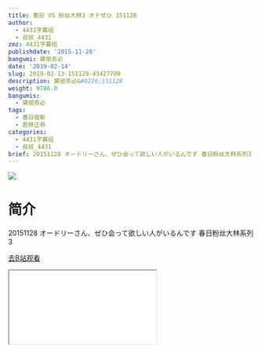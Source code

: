 ```yaml
---
title: 春日 VS 粉丝大林3 オドぜひ 151128
author:
  - 4431字幕组
  - 叔叔_4431
zmz: 4431字幕组
publishdate: '2015-11-28'
bangumi: 黛丽务必
date: '2019-02-14'
slug: 2019-02-13-151128-43427700
description: 黛丽务必&#8226;151128
weight: 9786.0
bangumis:
  - 黛丽务必
tags:
  - 春日俊彰
  - 若林正恭
categories:
  - 4431字幕组
  - 叔叔_4431
brief: 20151128 オードリーさん、ぜひ会って欲しい人がいるんです 春日粉丝大林系列3
---
```

![](https://i.imgur.com/eBwcVbG.jpg)
# 简介  
20151128 オードリーさん、ぜひ会って欲しい人がいるんです
春日粉丝大林系列3  

[去B站观看](https://www.bilibili.com/video/av43427700/)
<div class ="resp-container"><iframe class="testiframe" src="//player.bilibili.com/player.html?aid=43427700"", scrolling="no", allowfullscreen="true" > </iframe></div> 

